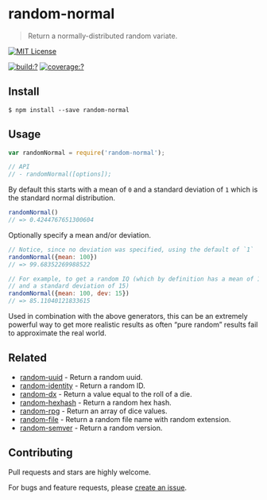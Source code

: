 # random-normal

> Return a normally-distributed random variate.


[![MIT License](https://img.shields.io/badge/license-MIT_License-green.svg?style=flat-square)](https://github.com/mock-end/random-normal/blob/master/LICENSE)

[![build:?](https://img.shields.io/travis/mock-end/random-normal/master.svg?style=flat-square)](https://travis-ci.org/mock-end/random-normal)
[![coverage:?](https://img.shields.io/coveralls/mock-end/random-normal/master.svg?style=flat-square)](https://coveralls.io/github/mock-end/random-normal)


## Install

```
$ npm install --save random-normal 
```

## Usage

```js
var randomNormal = require('random-normal');

// API
// - randomNormal([options]);
```

By default this starts with a mean of `0` and a standard deviation of `1` which is the standard normal distribution.

```js
randomNormal()
// => 0.4244767651300604
```
Optionally specify a mean and/or deviation.

```js
// Notice, since no deviation was specified, using the default of `1`
randomNormal({mean: 100})
// => 99.68352269988522

// For example, to get a random IQ (which by definition has a mean of 100
// and a standard deviation of 15)
randomNormal({mean: 100, dev: 15})
// => 85.11040121833615
```

Used in combination with the above generators, this can be an extremely powerful way to get more realistic results as often “pure random” results fail to approximate the real world.


## Related

- [random-uuid](https://github.com/mock-end/random-uuid) - Return a random uuid.
- [random-identity](https://github.com/mock-end/random-identity) - Return a random ID.
- [random-dx](https://github.com/mock-end/random-dx) - Return a value equal to the roll of a die.
- [random-hexhash](https://github.com/mock-end/random-hexhash) - Return a random hex hash.
- [random-rpg](https://github.com/mock-end/random-rpg) - Return an array of dice values.
- [random-file](https://github.com/mock-end/random-file) - Return a random file name with random extension.
- [random-semver](https://github.com/mock-end/random-semver) - Return a random version.

## Contributing

Pull requests and stars are highly welcome.

For bugs and feature requests, please [create an issue](https://github.com/mock-end/random-normal/issues/new).
